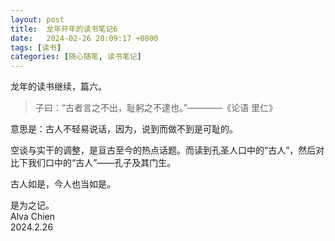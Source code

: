 ```yaml
---
layout: post
title:  龙年开年的读书笔记6
date:   2024-02-26 20:09:17 +0800
tags: [读书]
categories: [随心随笔, 读书笔记]
---
```


龙年的读书继续，篇六。   


> 子曰：“古者言之不出，耻躬之不逮也。”————《论语 里仁》

意思是：古人不轻易说话，因为，说到而做不到是可耻的。     

空谈与实干的调整，是亘古至今的热点话题。而读到孔圣人口中的“古人”，然后对比下我们口中的“古人”——孔子及其门生。     

古人如是，今人也当如是。    

是为之记。      
Alva Chien      
2024.2.26      
